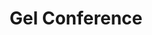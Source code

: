 ---
dateStart: 2006-05-04
dateEnd: 2006-05-05
title: "Gel Conference"
venue: "Creative Good"
organizer: Mark Hurst
credit: "Places & Spaces"
city: New York City
state: NY
country: USA
pdfLink: 20060504-creative-good-conference.pdf
venueImages:
 - sm: image01.sm.jpg
   lg: image01.lg.jpg
 - sm: image02.sm.jpg
   lg: image02.lg.jpg
 - sm: image03.sm.jpg
   lg: image03.lg.jpg
 - sm: image04.sm.jpg
   lg: image04.lg.jpg
 - sm: image05.sm.jpg
   lg: image05.lg.jpg
 - sm: image06.sm.jpg
   lg: image06.lg.jpg
---